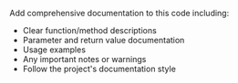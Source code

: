 Add comprehensive documentation to this code including:

- Clear function/method descriptions
- Parameter and return value documentation
- Usage examples
- Any important notes or warnings
- Follow the project's documentation style
